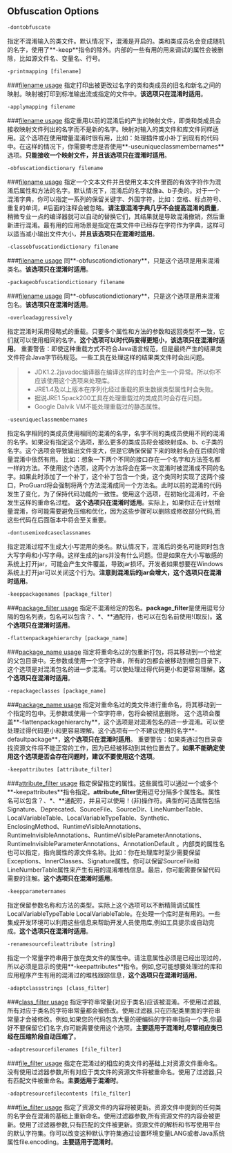 ## Obfuscation Options
```
-dontobfuscate
```
指定不混淆输入的类文件。默认情况下，混淆是开启的。类和类成员名会变成随机的名字，使用了**-keep**指令的除外。内部的一些有用的用来调试的属性会被删除，比如源文件名、变量名、行号。

```
-printmapping [filename]
```
###[filename usage](http://)
指定打印出被更改过名字的类和类成员的旧名和新名之间的映射。映射被打印到标准输出流或指定的文件中。**该选项只在混淆时适用**。

```
-applymapping filename
```
###[filename usage](http://)
指定重用以前的混淆后的产生的映射文件，即类和类成员会接收映射文件列出的名字而不是新的名字。映射对输入的类文件和库文件同样适用。这个选项在使用增量混淆时很有用，比如：处理插件或小补丁到现有的代码中。在这样的情况下，你需要考虑是否使用**-useuniqueclassmembernames**选项。**只能接收一个映射文件，并且该选项只在混淆时适用**。
```
-obfuscationdictionary filename
```
###[filename usage](http://)
指定一个文本文件并且使用文本文件里面的有效字符作为混淆后属性和方法的名字。默认情况下，混淆后的名字就像a、b子类的。对于一个混淆字典，你可以指定一系列的保留关键字、外国字符，比如：空格、标点符号、重复的单词，#后面的注释会被忽略。**请注意混淆字典几乎不会提高混淆的质量**，稍微专业一点的编译器就可以自动的替换它们，其结果就是导致混淆撤销，然后重新进行混淆。最有用的应用场景是指定在类文件中已经存在字符作为字典，这样可以适当减小输出文件大小，**并且该选项只在混淆时适用**。
```
-classobfuscationdictionary filename
```
###[filename usage](http://)
同**-obfuscationdictionary**，只是这个选项是用来混淆类名。**该选项只在混淆时适用**。
```
-packageobfuscationdictionary filename
```
###[filename usage](http://)
同**-obfuscationdictionary**，只是这个选项是用来混淆包名。**该选项只在混淆时适用**。
```
-overloadaggressively
```
指定混淆时采用侵略式的重载。只要多个属性和方法的参数和返回类型不一致，它们就可以使用相同的名字。**这个选项可以时代码变得更短小，该选项只在混淆时适用**。
重要警告：即使这种重载方式不符合Java语言规范，但是最终产生的结果类文件符合Java字节码规范。一些工具在处理这样的结果类文件时会出问题。
> - JDK1.2.2javadoc编译器在编译这样的库时会产生一个异常。所以你不应该使用这个选项来处理库。
> - JRE1.4及以上版本在序列化经过重载的原生数据类型属性时会失败。
> - 据说JRE1.5pack200工具在处理重载过的类成员时会存在问题。
> - Google Dalvik VM不能处理重载过的静态属性。

```
-useuniqueclassmembernames
```
指定名字相同的类成员使用相同的混淆的名字，名字不同的类成员使用不同的混淆的名字。如果没有指定这个选项，那么更多的类成员将会被映射成a、b、c子类的名字。这个选项会导致输出文件变大，但是它确保保留下来的映射名会在后续的增量混淆中依然有用。
比如：想象一下两个不同的接口存在一个名字和方法签名都一样的方法。不使用这个选项，这两个方法将会在第一次混淆时被混淆成不同的名字。如果此时添加了一个补丁，这个补丁包含一个类，这个类同时实现了这两个接口，ProGuard将会强制将两个方法混淆成同一个方法名。此时以前的混淆的代码发生了变化，为了保持代码功能的一致性。使用这个选项，在初始化混淆时，不会发生这样的重命名过程。
**这个选项只在混淆时适用**。实际上，如果你正在计划增量混淆，你可能需要避免压缩和优化，因为这些步骤可以删除或修改部分代码,而这些代码在后面版本中将会至关重要。
```
-dontusemixedcaseclassnames
```
指定混淆过程不生成大小写混用的类名。默认情况下，混淆后的类名可能同时包含大写字母和小写字母。这样生成的jars并没有什么问题。但是如果在大小写敏感的系统上打开jar，可能会产生文件覆盖，导致jar损坏。开发者如果想要在Windows系统上打开jar可以关闭这个行为。**注意到混淆后的jar会增大，这个选项只在混淆时适用**。
```
-keeppackagenames [package_filter]
```
###[package_filter usage](http://)
指定不混淆给定的包名。**package_filter**是使用逗号分隔的包名列表，包名可以包含？、\*、\*\*通配符，也可以在包名前使用!(取反)。**这个选项只在混淆时适用**。
```
-flattenpackagehierarchy [package_name]
```
###[package_name usage](http://)
指定将重命名过的包重新打包，将其移动到一个给定的父包目录中。无参数或使用一个空字符串，所有的包都会被移动到根包目录下，这个选项是对混淆包名的进一步混淆。可以使处理过得代码更小和更容易理解。**这个选项只在混淆时适用**。
```
-repackageclasses [package_name]
```
###[package_name usage](http://)
指定对重命名过的类文件进行重命名，将其移动到一个指定的包中。无参数或使用一个空字符串，包将会被彻底删除。
这个选项会覆盖**-flattenpackagehierarchy**，这个选项是对混淆包名的进一步混淆。可以使处理过得代码更小和更容易理解。这个选项有一个不建议使用的名字**-defaultpackage**，**这个选项只在混淆时适用**。
重要警告：如果类通过包目录查找资源文件将不能正常的工作，因为已经被移动到其他位置去了。**如果不能确定使用这个选项是否会存在问题时，建议不要使用这个选项**。
```
-keepattributes [attribute_filter]
```
###[attribute_filter usage](http://)
指定保留指定的属性。这些属性可以通过一个或多个**-keepattributes**指令指定。**attribute_filter**使用逗号分隔多个属性名。属性名可以包含？、\*、\**通配符，并且可以使用！(非)操作符。典型的可选属性包括Signature、Deprecated、SourceFile、SourceDir、LineNumberTable、 LocalVariableTable、LocalVariableTypeTable、Synthetic、EnclosingMethod、RuntimeVisibleAnnotations、 RuntimeInvisibleAnnotations、RuntimeVisibleParameterAnnotations、RuntimeInvisibleParameterAnnotations、AnnotationDefault 。内部类的属性名也可以指定，指向属性的源文件名称。比如：你在处理库时至少需要保留Exceptions、InnerClasses、Signature属性。你可以保留SourceFile和LineNumberTable属性来产生有用的混淆堆栈信息。最后，你可能需要保留代码需要的注解。**这个选项只在混淆时适用**。
```
-keepparameternames
```
指定保留参数名称和方法的类型。实际上这个选项可以不断精简调试属性LocalVariableTypeTable LocalVariableTable。在处理一个库时是有用的。一些集成开发环境可以利用这些信息来帮助开发人员使用库,例如工具提示或自动完成。**这个选项只在混淆时适用**。
```
-renamesourcefileattribute [string]
```
指定一个常量字符串用于放在类文件的属性中。请注意属性必须是已经出现过的，所以必须是显示的使用**-keepattributes**指令。例如,您可能想要处理过的库和应用程序产生有用的混淆过的堆栈跟踪信息，**这个选项只在混淆时适用**。
```
-adaptclassstrings [class_filter]
```
###[class_filter usage](http://)
指定字符串常量(对应于类名)应该被混淆。不使用过滤器,所有对应于类名的字符串常量都会被修改。使用过滤器,只在匹配类里面的字符串常量才会被修改。例如,如果您的代码包含大量的硬编码的字符串指向一个类,你最好不要保留它们名字,你可能需要使用这个选项。**主要适用于混淆时,尽管相应类已经在压缩阶段自动压缩了**。
```
-adaptresourcefilenames [file_filter]
```
###[file_filter usage](http://)
指定在混淆过的相应的类文件的基础上对资源文件重命名。没有使用过滤器参数,所有对应于类文件的资源文件将被重命名。使用了过滤器,只有匹配文件被重命名。**主要适用于混淆时**。
```
-adaptresourcefilecontents [file_filter]
```
###[file_filter usage](http://)
指定了资源文件的内容将被更新。资源文件中提到的任何类的名字会在混淆的基础上重新命名。使用过滤器参数,所有资源文件的内容会被更新。使用了过滤器参数,只有匹配的文件被更新。资源文件的解析和书写使用平台的默认字符集。你可以改变这种默认字符集通过设置环境变量LANG或者Java系统属性file.encoding。**主要适用于混淆时**。































































































































